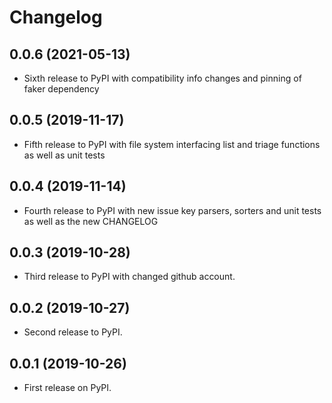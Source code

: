 
Changelog
=========

0.0.6 (2021-05-13)
-----------------------------------------

* Sixth release to PyPI with compatibility info changes and pinning of faker dependency

0.0.5 (2019-11-17)
-----------------------------------------

* Fifth release to PyPI with file system interfacing list and triage functions as well as unit tests

0.0.4 (2019-11-14)
-----------------------------------------

* Fourth release to PyPI with new issue key parsers, sorters and unit tests as well as the new CHANGELOG

0.0.3 (2019-10-28)
-----------------------------------------

* Third release to PyPI with changed github account.

0.0.2 (2019-10-27)
-----------------------------------------

* Second release to PyPI.

0.0.1 (2019-10-26)
-----------------------------------------

* First release on PyPI.
